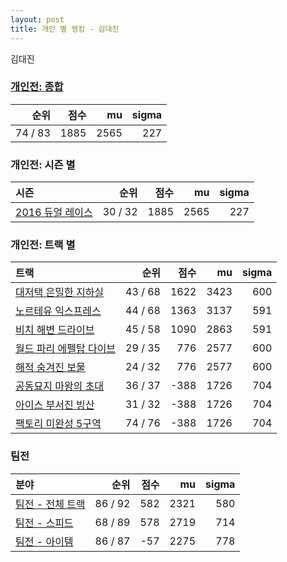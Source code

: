 ```yaml
---
layout: post
title: 개인 별 랭킹 - 김대진
---
```


김대진

### [개인전: 종합](../singles-full)

| 순위 | 점수 | mu | sigma |
|---:|---:|---:|---:|
| 74 / 83 | 1885 | 2565 | 227 |

### 개인전: 시즌 별

| 시즌 | 순위 | 점수 | mu | sigma |
|:---|---:|---:|---:|---:|
| [2016 듀얼 레이스](../singles-s2016_1) | 30 / 32 | 1885 | 2565 | 227 |

### 개인전: 트랙 별

| 트랙 | 순위 | 점수 | mu | sigma |
|:---|---:|---:|---:|---:|
| [대저택 은밀한 지하실](../jeotaek) | 43 / 68 | 1622 | 3423 | 600 |
| [노르테유 익스프레스](../noex) | 44 / 68 | 1363 | 3137 | 591 |
| [비치 해변 드라이브](../haebyun) | 45 / 58 | 1090 | 2863 | 591 |
| [월드 파리 에펠탑 다이브](../eifel) | 29 / 35 | 776 | 2577 | 600 |
| [해적 숨겨진 보물](../haesumbo) | 24 / 32 | 776 | 2577 | 600 |
| [공동묘지 마왕의 초대](../mawang) | 36 / 37 | -388 | 1726 | 704 |
| [아이스 부서진 빙산](../boobing) | 31 / 32 | -388 | 1726 | 704 |
| [팩토리 미완성 5구역](../district5) | 74 / 76 | -388 | 1726 | 704 |

### 팀전

| 분야 | 순위 | 점수 | mu | sigma |
|:---|---:|---:|---:|---:|
| [팀전 - 전체 트랙](../team-full) | 86 / 92 | 582 | 2321 | 580 |
| [팀전 - 스피드](../team-speed) | 68 / 89 | 578 | 2719 | 714 |
| [팀전 - 아이템](../team-item) | 86 / 87 | -57 | 2275 | 778 |

